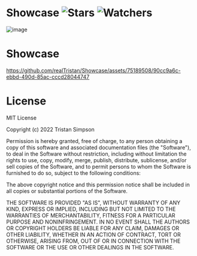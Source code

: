 # Showcase ![Stars](https://img.shields.io/github/stars/Simpson-Computer-Technologies-Research/Showcase?color=brightgreen) ![Watchers](https://img.shields.io/github/watchers/Simpson-Computer-Technologies-Research/Showcase?label=Watchers)
![image](https://github.com/realTristan/Showcase/assets/75189508/4ce8b0b0-4627-45cb-b952-9e8d17465cc8)

# Showcase

https://github.com/realTristan/Showcase/assets/75189508/90cc9a6c-ebbd-490d-85ac-cccd28044747



# License
MIT License

Copyright (c) 2022 Tristan Simpson

Permission is hereby granted, free of charge, to any person obtaining a copy of this software and associated documentation files (the "Software"), to deal in the Software without restriction, including without limitation the rights to use, copy, modify, merge, publish, distribute, sublicense, and/or sell copies of the Software, and to permit persons to whom the Software is furnished to do so, subject to the following conditions:

The above copyright notice and this permission notice shall be included in all copies or substantial portions of the Software.

THE SOFTWARE IS PROVIDED "AS IS", WITHOUT WARRANTY OF ANY KIND, EXPRESS OR IMPLIED, INCLUDING BUT NOT LIMITED TO THE WARRANTIES OF MERCHANTABILITY, FITNESS FOR A PARTICULAR PURPOSE AND NONINFRINGEMENT. IN NO EVENT SHALL THE AUTHORS OR COPYRIGHT HOLDERS BE LIABLE FOR ANY CLAIM, DAMAGES OR OTHER LIABILITY, WHETHER IN AN ACTION OF CONTRACT, TORT OR OTHERWISE, ARISING FROM, OUT OF OR IN CONNECTION WITH THE SOFTWARE OR THE USE OR OTHER DEALINGS IN THE SOFTWARE.

